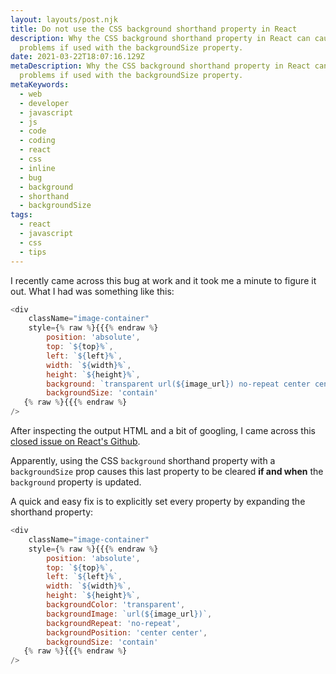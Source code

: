 ```yaml
---
layout: layouts/post.njk
title: Do not use the CSS background shorthand property in React
description: Why the CSS background shorthand property in React can cause
  problems if used with the backgroundSize property.
date: 2021-03-22T18:07:16.129Z
metaDescription: Why the CSS background shorthand property in React can cause
  problems if used with the backgroundSize property.
metaKeywords:
  - web
  - developer
  - javascript
  - js
  - code
  - coding
  - react
  - css
  - inline
  - bug
  - background
  - shorthand
  - backgroundSize
tags:
  - react
  - javascript
  - css
  - tips
---
```


I recently came across this bug at work and it took me a minute to figure it out.
What I had was something like this:

```javascript
<div
    className="image-container"
    style={% raw %}{{{% endraw %}
        position: 'absolute',
        top: `${top}%`,
        left: `${left}%`,
        width: `${width}%`,
        height: `${height}%`,
        background: `transparent url(${image_url}) no-repeat center center`,
        backgroundSize: 'contain'
   {% raw %}{{{% endraw %}
/>
```

After inspecting the output HTML and a bit of googling, I came across this <a href="https://github.com/facebook/react/issues/5030" rel="noreferrer" target="_blank" aria-label="closed issue on React's Github">closed issue on React's Github</a>.

Apparently, using the CSS `background` shorthand property with a `backgroundSize` prop causes this last property to be cleared **if and when** the `background` property is updated.

A quick and easy fix is to explicitly set every property by expanding the shorthand property:

```javascript
<div
    className="image-container"
    style={% raw %}{{{% endraw %}
        position: 'absolute',
        top: `${top}%`,
        left: `${left}%`,
        width: `${width}%`,
        height: `${height}%`,
        backgroundColor: 'transparent',
        backgroundImage: `url(${image_url})`,
        backgroundRepeat: 'no-repeat',
        backgroundPosition: 'center center',
        backgroundSize: 'contain'
   {% raw %}{{{% endraw %}
/>
```
